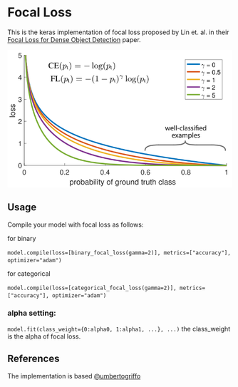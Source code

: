 # Focal Loss

This is the keras implementation of focal loss proposed by Lin et. al. in their [Focal Loss for Dense Object Detection](https://arxiv.org/abs/1708.02002) paper.

![focal loss](image/focal_loss.png)

## Usage

Compile your model with focal loss as follows:

for binary

`model.compile(loss=[binary_focal_loss(gamma=2)], metrics=["accuracy"], optimizer="adam")`

for categorical

`model.compile(loss=[categorical_focal_loss(gamma=2)], metrics=["accuracy"], optimizer="adam")`

### alpha setting:

`model.fit(class_weight={0:alpha0, 1:alpha1, ...}, ...)` the class_weight is the alpha of focal loss.

## References

The implementation is based [@umbertogriffo](https://github.com/umbertogriffo/focal-loss-keras)
